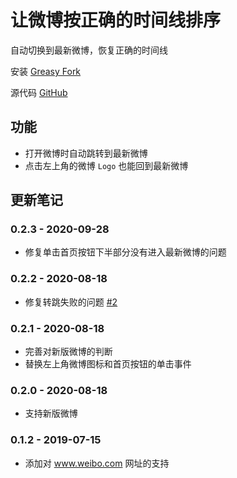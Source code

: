 # 让微博按正确的时间线排序

自动切换到最新微博，恢复正确的时间线

安装 [Greasy Fork](https://greasyfork.org/zh-CN/scripts/384547-%E8%AE%A9%E5%BE%AE%E5%8D%9A%E6%8C%89%E6%AD%A3%E7%A1%AE%E7%9A%84%E6%97%B6%E9%97%B4%E7%BA%BF%E6%8E%92%E5%BA%8F)

源代码 [GitHub](https://github.com/he0119/weibo-timeline)

## 功能

- 打开微博时自动跳转到最新微博
- 点击左上角的微博 `Logo` 也能回到最新微博

## 更新笔记

### 0.2.3 - 2020-09-28

- 修复单击首页按钮下半部分没有进入最新微博的问题

### 0.2.2 - 2020-08-18

- 修复转跳失败的问题 [#2](https://github.com/he0119/weibo-timeline/issues/2)

### 0.2.1 - 2020-08-18

- 完善对新版微博的判断
- 替换左上角微博图标和首页按钮的单击事件

### 0.2.0 - 2020-08-18

- 支持新版微博

### 0.1.2 - 2019-07-15

- 添加对 www.weibo.com 网址的支持
